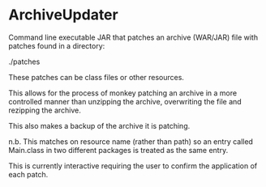 ArchiveUpdater
==============

Command line executable JAR that patches an archive (WAR/JAR) file with patches found in a directory:

./patches

These patches can be class files or other resources.

This allows for the process of monkey patching an archive in a more controlled manner than unzipping
the archive, overwriting the file and rezipping the archive.

This also makes a backup of the archive it is patching.

n.b. This matches on resource name (rather than path) so an entry called Main.class in two different 
packages is treated as the same entry.  

This is currently interactive requiring the user to confirm the application of each patch.
